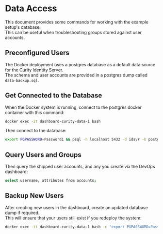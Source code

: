 # Data Access

This document provides some commands for working with the example setup's database.\
This can be useful when troubleshooting groups stored against user accounts.

## Preconfigured Users

The Docker deployment uses a postgres database as a default data source for the Curity Identity Server.\
The schema and user accounts are provided in a postgres dump called `data-backup.sql`.

## Get Connected to the Database

When the Docker system is running, connect to the postgres docker container with this command:

```bash
docker exec -it dashboard-curity-data-1 bash
```

Then connect to the database:

```bash
export PGPASSWORD=Password1 && psql -h localhost 5432 -d idsvr -U postgres
```

## Query Users and Groups

Then query the shipped user accounts, and any you create via the DevOps dashboard:

```bash
select username, attributes from accounts;
```

## Backup New Users

After creating new users in the dashboard, create an updated database dump if required.\
This will ensure that your users still exist if you redeploy the system:

```bash
docker exec -it dashboard-curity-data-1 bash -c "export PGPASSWORD=Password1 && pg_dump -U postgres -d idsvr" > ./data-backup.sql
```
